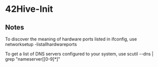 # 42Hive-Init

## Notes
To discover the meaning of hardware ports listed in ifconfig, use
networksetup -listallhardwareports

To get a list of DNS servers configured to your system, use
scutil --dns | grep "nameserver\[[0-9]*\]"
